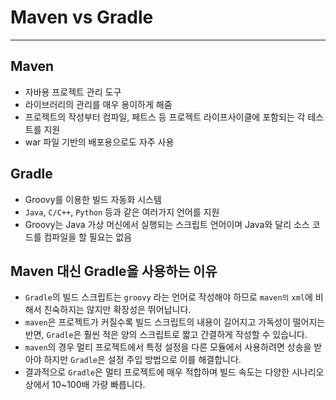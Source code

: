 # Maven vs Gradle
--------------------
## Maven
- 자바용 프로젝트 관리 도구
- 라이브러리의 관리를 매우 용이하게 해줌
- 프로젝트의 작성부터 컴파일, 페트스 등 프로젝트 라이프사이클에 포함되는 각 테스트를 지원
- war 파일 기반의 배포용으로도 자주 사용

## Gradle
- Groovy를 이용한 빌드 자동화 시스템
- `Java`, `C/C++`, `Python` 등과 같은 여러가지 언어를 지원
- Groovy는 Java 가상 머신에서 실행되는 스크립트 언어이며 Java와 달리 소스 코드를 컴파일을 할 필요는 없음

## Maven 대신 Gradle을 사용하는 이유
- `Gradle`의 빌드 스크립트는 `groovy` 라는 언어로 작성해야 하므로 `maven의` `xml`에 비해서 친숙하지는 않지만 확장성은 뛰어납니다.
- `maven`은 프로젝트가 커질수록 빌드 스크립트의 내용이 길어지고 가독성이 떨어지는 반면, `Gradle`은 훨씬 적은 양의 스크립트로 짧고 간결하게 작성할 수 있습니다.
- `maven`의 경우 멀티 프로젝트에서 특정 설정을 다른 모듈에서 사용하려면 상송을 받아야 하지만 `Gradle`은 설정 주입 방법으로 이를 해결합니다.
- 결과적으로 `Gradle`은 멀티 프로젝트에 매우 적합하며 빌드 속도는 다양한 시나리오 상에서 10~100배 가량 빠릅니다.
